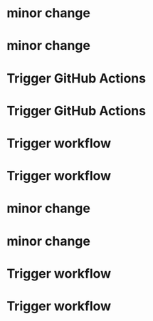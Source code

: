 # minor change
# minor change
# Trigger GitHub Actions
# Trigger GitHub Actions
# Trigger workflow
# Trigger workflow
# minor change
# minor change
# Trigger workflow
# Trigger workflow
